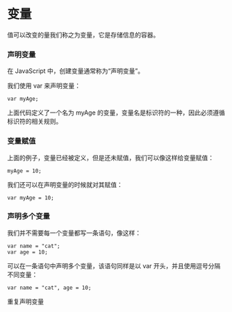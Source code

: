 #           变量

值可以改变的量我们称之为变量，它是存储信息的容器。

### 声明变量

在 JavaScript 中，创建变量通常称为“声明变量”。

我们使用 var 来声明变量：

```
var myAge;
```

上面代码定义了一个名为 myAge 的变量，变量名是标识符的一种，因此必须遵循标识符的相关规则。

### 变量赋值

上面的例子，变量已经被定义，但是还未赋值，我们可以像这样给变量赋值：

```
myAge = 10;
```

我们还可以在声明变量的时候就对其赋值：

```
var myAge = 10;
```

### 声明多个变量

我们并不需要每一个变量都写一条语句，像这样：

```
var name = "cat";
var age = 10; 
```

可以在一条语句中声明多个变量，该语句同样是以 var 开头，并且使用逗号分隔不同变量：

```
var name = "cat", age = 10;
```

重复声明变量

```

```

